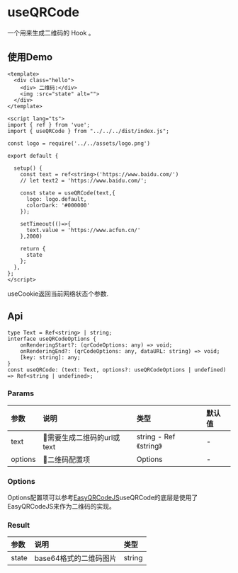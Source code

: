 # useQRCode

一个用来生成二维码的 Hook 。

## 使用Demo

```vue
<template>
  <div class="hello">
    <div> 二维码:</div>
    <img :src="state" alt="">
  </div>
</template>

<script lang="ts">
import { ref } from 'vue';
import { useQRCode } from "../../../dist/index.js";

const logo = require('../../assets/logo.png')

export default {
  
  setup() {
    const text = ref<string>('https://www.baidu.com/')
    // let text2 = 'https://www.baidu.com/';

    const state = useQRCode(text,{
      logo: logo.default,
      colorDark: '#000000'
    });

    setTimeout(()=>{
      text.value = 'https://www.acfun.cn/'
    },2000)

    return {
      state
    };
  },
};
</script>
```

useCookie返回当前网络状态个参数.


## Api
```
type Text = Ref<string> | string;
interface useQRCodeOptions {
    onRenderingStart?: (qrCodeOptions: any) => void;
    onRenderingEnd?: (qrCodeOptions: any, dataURL: string) => void;
    [key: string]: any;
}
const useQRCode: (text: Text, options?: useQRCodeOptions | undefined) => Ref<string | undefined>;
```
### Params

| 参数 | 说明 | 类型 | 默认值 |
| :----| :---- | :---- | :---- |
| text |  需要生成二维码的url或text	| string - Ref《string》 | - |
| options |  二维码配置项	| Options | - |

### Options

Options配置项可以参考<a href="https://github.com/ushelp/EasyQRCodeJS#qrcode-api">EasyQRCodeJS</a>useQRCode的底层是使用了EasyQRCodeJS来作为二维码的实现。

### Result

| 参数 | 说明 | 类型 |
| :----| :---- | :---- |
| state	 | base64格式的二维码图片	 | string |
